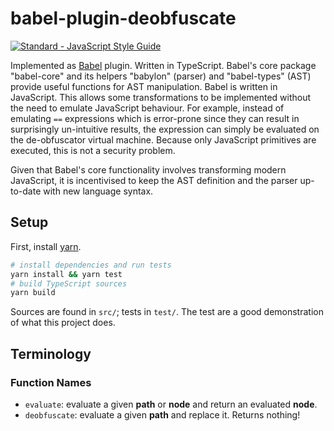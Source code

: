 # babel-plugin-deobfuscate

[![Standard - JavaScript Style Guide](https://img.shields.io/badge/code_style-standard-brightgreen.svg)](http://standardjs.com/)

Implemented as [Babel](http://babeljs.io) plugin. Written in TypeScript. Babel's core package "babel-core" and its helpers "babylon" (parser) and "babel-types" (AST) provide useful functions for AST manipulation. Babel is written in JavaScript. This allows some transformations to be implemented without the need to emulate JavaScript behaviour. For example, instead of emulating `==` expressions which is error-prone since they can result in surprisingly un-intuitive results, the expression can simply be evaluated on the de-obfuscator virtual machine. Because only JavaScript primitives are executed, this is not a security problem.

Given that Babel's core functionality involves transforming modern JavaScript, it is incentivised to keep the AST definition and the parser up-to-date with new language syntax.

## Setup

First, install [yarn](https://yarnpkg.com/en/docs/install).

```sh
# install dependencies and run tests
yarn install && yarn test
# build TypeScript sources
yarn build
```

Sources are found in `src/`; tests in `test/`. The test are a good demonstration of what this project does.

## Terminology

### Function Names

- `evaluate`: evaluate a given **path** or **node** and return an evaluated **node**.
- `deobfuscate`: evaluate a given **path** and replace it. Returns nothing!
